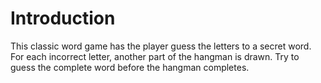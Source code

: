 # Introduction
This classic word game has the player guess the letters to a secret word. For each incorrect letter, another part of the hangman is drawn. Try to guess the complete word before the hangman completes.   
